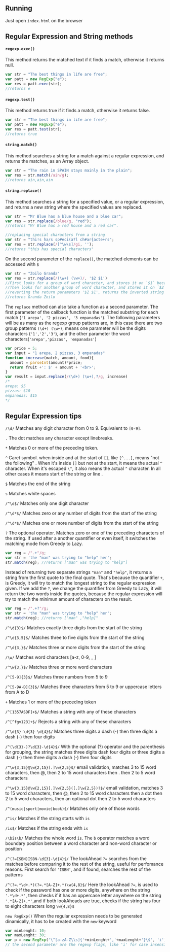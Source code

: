 ## Running

Just open `index.html` on the browser 

## Regular Expression and String methods
#### `regexp.exec()`
This method returns the matched text if it finds a match, otherwise it returns null.
```javascript
var str = "The best things in life are free";
var patt = new RegExp("e");
var res = patt.exec(str);
//returns e
```
#### `regexp.test()` 
This method returns true if it finds a match, otherwise it returns false.
```javascript
var str = "The best things in life are free";
var patt = new RegExp("e");
var res = patt.test(str);
//returns true

```
#### `string.match()` 
 This method searches a string for a match against a regular expression, and returns the matches, as an Array object. 
```javascript
var str = "The rain in SPAIN stays mainly in the plain"; 
var res = str.match(/ain/g);
//returns ain,ain,ain
```
#### `string.replace()` 
 This method searches a string for a specified value, or a regular expression, and returns a new string where the specified values are replaced.

```javascript
var str = "Mr Blue has a blue house and a blue car";
var res = str.replace(/blue/g, "red");
//returns "Mr Blue has a red house and a red car".
```
```javascript
//replacing special characters from a string
var str = "thi!s ha/s sp#eci(a?l ch#ar{acte+rs";
var res = str.replace(/[^\w\s]/gi, '');
//returns "this has special characters"
```

On the second parameter of the `replace()`, the matched elements can be accessed with `$`
```javascript
var str = "Zoilo Granda"
var res = str.replace(/(\w+) (\w+)/, '$2 $1')
//First looks for a group of word character, and stores it on `$1` because is the first match
//Then looks for another group of word character, and stores it on `$2` because is the second match
//reverting the return parameters '$2 $1', returns the inverted string
//returns Granda Zoilo
```
The `replace` method can also take a function as a second parameter. The first parameter of the callback function is the matched substring for each match (`'1 arepa', '2 pizzas', '3 empanadas'`). The following parameters will be as many as the regexp group patterns are, in this case there are two group patterns `(\d+) (\w+)`, means one parameter will be the digits characters (`'1','2','3'`), and the other parameter the word characters(`'arepa','pizzas', 'empanadas'`)
```javascript
var price = 5;
var input = "1 arepa, 2 pizzas, 3 empanadas"
function increase(match, amount, food){
  amount = parseInt(amount)*price;
  return fruit +': $' + amount + '<br>';
}
var result = input.replace(/(\d+) (\w+),?/g, increase)
/*
arepa: $5
pizzas: $10
empanadas: $15
*/
```

## Regular Expression tips

`/\d/` Matches any digit character from 0 to 9. Equivalent to `[0-9]`.

`.` The dot matches any character except linebreaks.

`*` Matches 0 or more of the preceding token.

`^` Caret symbol. when inside and at the start of `[]`, like `[^...]`, means "not the following" . When it's inside `[]` but not at the start, it means the actual `^` character. When it's escaped `\^`, it also means the actual `^` character. In all other cases it means start of the string or line .

`$` Matches the end of the string

`s` Matches white spaces

`/^\d$/` Matches only one digit character

`/^\d*$/` Matches zero or any number of digits from the start of the string

`/^\d*$/` Matches one or more number of digits from the start of the string

`?` The optional operator. Matches zero or one of the preceding characters of the string. If used after a another quantifier or even itself, it switches the matching mode from Greedy to Lazy.

```javascript
var reg = /".+"/g;
var str = 'the "man" was trying to "help" her';
str.match(reg); //returns ["man" was trying to "help"]
```

Instead of returning two separate strings `"man"` and `"help"`, it returns a string from the first quote to the final quote. That's because the quantifier `+`, is Greedy, it will try to match the longest string to the regular expression given. If we add the `?`, we change the quantifier from Greedy to Lazy, it will return the two words inside the quotes, because the regular expression will try to match the minimun amount of characters on the result.

```javascript
var reg = /".+?"/g;
var str = 'the "man" was trying to "help" her';
str.match(reg); //returns ["man" ,"help]"
```

`/^\d{3}$/` Matches exactly three digits from the start of the string

`/^\d{3,5}$/` Matches three to five digits from the start of the string

`/^\d{3,}$/` Matches three or more digits from the start of the string

`/\w/` Matches word characters [a-z, 0-9, _ ] 

`/^\w{3,}$/` Matches three or more word characters 

`/^[5-9]{3}$/` Matches three numbers from 5 to 9

`/^[5-9A-D]{3}$/` Matches three characters from 5 to 9 or uppercase letters from A to D

`+` Matches 1 or more of the preceding token

`/^[1357ASDF]+$/` Matches a string with any of these characters

`/^[^fgv123]+$/` Rejects a string with any of these characters

`/^\d{3}-\d{3}-\d{4}$/` Matches three digits a dash (-) then three digits a dash (-) then four digits

`/^(\d{3}-)?\d{3}-\d{4}$/` With the optional (?) operator and the parenthesis for grouping, the string matches three digits dash four digits or three digits a dash (-) then three digits a dash (-) then four digits

`/^\w{3,15}@\w{2,15}[.]\w{2,5}$/` email validation, matches 3 to 15 word characters, then @, then 2 to 15 word characters then . then 2 to 5 word characters

`/^\w{3,15}@\w{2,15}[.]\w{2,5}([.]\w{2,5})?$/` email validation, matches 3 to 15 word characters, then @, then 2 to 15 word characters then a dot then 2 to 5 word characters, then an optional dot then 2 to 5 word characters

`/^(music|sport|movie|book)$/` Matches only one of those words

`/^is/` Matches if the string starts with `is`

`/is$/` Matches if the string ends with `is`

`/\bis\b/` Matches the whole word `is`. The `b` operator matches a word boundary position between a word character and non-word character or position 

`/^(?=ISBN)ISBN-\d{3}-\d{4}$/` The lookAhead `?=` searches from the matches before comparing it to the rest of the string, useful for perfomance reasons. First search for `'ISBN'`, and if found, searches the rest of the patterns

`/^(?=.*\d+.*)(?=.*[A-Z]+.*)\w{4,8}$/` Here the lookAhead `?=`, is used to check if the password has one or more digits, anywhere on the string `'.*\d+.*'`, then checks if it has an uppercase letter anywhere on the string `'.*[A-Z]+.*'`,and if both lookAheads are true, checks if the string has four to eight characters long `\w{4,8}$`

`new RegExp()` When the regular expression needs to be generated dinamically, it has to be created with the `new` keyword
```javascript
var minLenght: 10;
var maxLenght: 30;
var p = new RegExp('\^[a-zA-Z\\s]{'+minLenght+','+maxLenght+'}\$', 'i');
// the second parameter are the regexp flags, like 'i' for case insensitive
```
